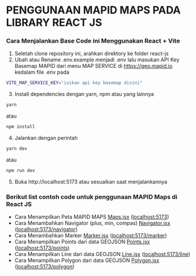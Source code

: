 # PENGGUNAAN MAPID MAPS PADA LIBRARY REACT JS

### Cara Menjalankan Base Code ini Menggunakan React + Vite
1. Seletah clone repository ini, arahkan direktory ke folder react-js
2. Ubah atau Rename .env.example menjadi .env lalu masukan API Key Basemap MAPID dari menu MAP SERVICE di https://geo.mapid.io kedalam file .env pada
```bash
VITE_MAP_SERVICE_KEY="isikan api key basemap disini"
```
3. Install dependencies dengan yarn, npm atau yang lainnya
```bash
yarn
```
atau
```bash
npm install
```
4. Jalankan dengan perintah
```bash
yarn dev
```
atau
```bash
npm run dev
```
5. Buka http://localhost:5173 atau sesuaikan saat menjalankannya

### Berikut list contoh code untuk penggunaan MAPID Maps di React JS

- Cara Menampilkan Peta MAPID MAPS [Maps.jsx](/react-js/src/Pages/Maps.jsx) ([localhost:5173](http://localhost:5173/)) 
- Cara Menambahkan Navigator (plus, min, compas) [Navigator.jsx](/react-js/src/Pages/Navigator.jsx) ([localhost:5173/navigator](http://localhost:5173/navigator))
- Cara Menambahkan Marker [Marker.jsx](/react-js/src/Pages/Marker.jsx) ([localhost:5173/marker](http://localhost:5173/marker))
- Cara Menampilkan Points dari data GEOJSON [Points.jsx](/react-js/src/Pages/Points.jsx) ([localhost:5173/points](http://localhost:5173/points))
- Cara Menampilkan Line dari data GEOJSON [Line.jsx](/react-js/src/Pages/Line.jsx) ([localhost:5173/line](http://localhost:5173/line))
- Cara Menampilkan Polygon dari data GEOJSON [Polygon.jsx](/react-js/src/Pages/Polygon.jsx) ([localhost:5173/polygon](http://localhost:5173/polygon))